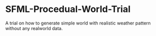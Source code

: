 # SFML-Procedual-World-Trial
 A trial on how to generate simple world with realistic weather pattern without any realworld data.
